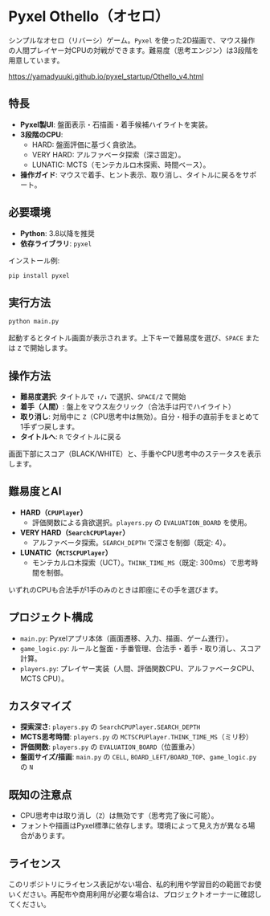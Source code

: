 # Pyxel Othello（オセロ）

シンプルなオセロ（リバーシ）ゲーム。`Pyxel` を使った2D描画で、マウス操作の人間プレイヤー対CPUの対戦ができます。難易度（思考エンジン）は3段階を用意しています。

https://yamadyuuki.github.io/pyxel_startup/Othello_v4.html

## 特長
- **Pyxel製UI**: 盤面表示・石描画・着手候補ハイライトを実装。
- **3段階のCPU**:
  - HARD: 盤面評価に基づく貪欲法。
  - VERY HARD: アルファベータ探索（深さ固定）。
  - LUNATIC: MCTS（モンテカルロ木探索、時間ベース）。
- **操作ガイド**: マウスで着手、ヒント表示、取り消し、タイトルに戻るをサポート。

## 必要環境
- **Python**: 3.8以降を推奨
- **依存ライブラリ**: `pyxel`

インストール例:
```bash
pip install pyxel
```

## 実行方法
```bash
python main.py
```
起動するとタイトル画面が表示されます。上下キーで難易度を選び、`SPACE` または `Z` で開始します。

## 操作方法
- **難易度選択**: タイトルで `↑/↓` で選択、`SPACE/Z` で開始
- **着手（人間）**: 盤上をマウス左クリック（合法手は円でハイライト）
- **取り消し**: 対局中に `Z`（CPU思考中は無効）。自分・相手の直前手をまとめて1手ずつ戻します。
- **タイトルへ**: `R` でタイトルに戻る

画面下部にスコア（BLACK/WHITE）と、手番やCPU思考中のステータスを表示します。

## 難易度とAI
- **HARD（`CPUPlayer`）**
  - 評価関数による貪欲選択。`players.py` の `EVALUATION_BOARD` を使用。
- **VERY HARD（`SearchCPUPlayer`）**
  - アルファベータ探索。`SEARCH_DEPTH` で深さを制御（既定: 4）。
- **LUNATIC（`MCTSCPUPlayer`）**
  - モンテカルロ木探索（UCT）。`THINK_TIME_MS`（既定: 300ms）で思考時間を制御。

いずれのCPUも合法手が1手のみのときは即座にその手を選びます。

## プロジェクト構成
- `main.py`: Pyxelアプリ本体（画面遷移、入力、描画、ゲーム進行）。
- `game_logic.py`: ルールと盤面・手番管理、合法手・着手・取り消し、スコア計算。
- `players.py`: プレイヤー実装（人間、評価関数CPU、アルファベータCPU、MCTS CPU）。

## カスタマイズ
- **探索深さ**: `players.py` の `SearchCPUPlayer.SEARCH_DEPTH`
- **MCTS思考時間**: `players.py` の `MCTSCPUPlayer.THINK_TIME_MS`（ミリ秒）
- **評価関数**: `players.py` の `EVALUATION_BOARD`（位置重み）
- **盤面サイズ/描画**: `main.py` の `CELL`, `BOARD_LEFT/BOARD_TOP`、`game_logic.py` の `N`

## 既知の注意点
- CPU思考中は取り消し（`Z`）は無効です（思考完了後に可能）。
- フォントや描画はPyxel標準に依存します。環境によって見え方が異なる場合があります。

## ライセンス
このリポジトリにライセンス表記がない場合、私的利用や学習目的の範囲でお使いください。再配布や商用利用が必要な場合は、プロジェクトオーナーに確認してください。

